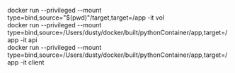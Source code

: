 docker run --privileged --mount type=bind,source="$(pwd)"/target,target=/app -it vol
<br />
docker run --privileged --mount type=bind,source=/Users/dusty/docker/built/pythonContainer/app,target=/app -it api
<br />
docker run --privileged --mount type=bind,source=/Users/dusty/docker/built/pythonContainer/app,target=/app -it client

